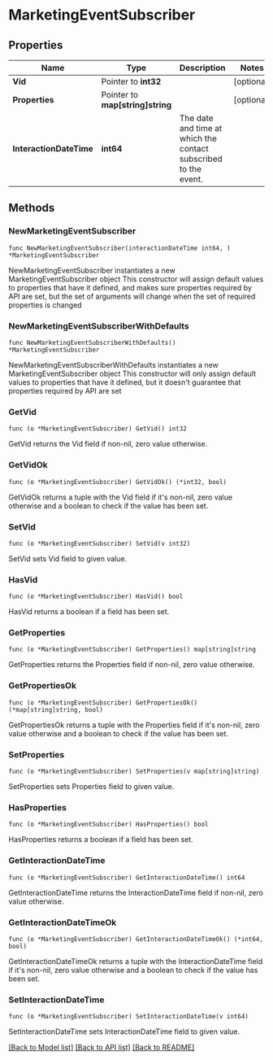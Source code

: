 # MarketingEventSubscriber

## Properties

Name | Type | Description | Notes
------------ | ------------- | ------------- | -------------
**Vid** | Pointer to **int32** |  | [optional] 
**Properties** | Pointer to **map[string]string** |  | [optional] 
**InteractionDateTime** | **int64** | The date and time at which the contact subscribed to the event. | 

## Methods

### NewMarketingEventSubscriber

`func NewMarketingEventSubscriber(interactionDateTime int64, ) *MarketingEventSubscriber`

NewMarketingEventSubscriber instantiates a new MarketingEventSubscriber object
This constructor will assign default values to properties that have it defined,
and makes sure properties required by API are set, but the set of arguments
will change when the set of required properties is changed

### NewMarketingEventSubscriberWithDefaults

`func NewMarketingEventSubscriberWithDefaults() *MarketingEventSubscriber`

NewMarketingEventSubscriberWithDefaults instantiates a new MarketingEventSubscriber object
This constructor will only assign default values to properties that have it defined,
but it doesn't guarantee that properties required by API are set

### GetVid

`func (o *MarketingEventSubscriber) GetVid() int32`

GetVid returns the Vid field if non-nil, zero value otherwise.

### GetVidOk

`func (o *MarketingEventSubscriber) GetVidOk() (*int32, bool)`

GetVidOk returns a tuple with the Vid field if it's non-nil, zero value otherwise
and a boolean to check if the value has been set.

### SetVid

`func (o *MarketingEventSubscriber) SetVid(v int32)`

SetVid sets Vid field to given value.

### HasVid

`func (o *MarketingEventSubscriber) HasVid() bool`

HasVid returns a boolean if a field has been set.

### GetProperties

`func (o *MarketingEventSubscriber) GetProperties() map[string]string`

GetProperties returns the Properties field if non-nil, zero value otherwise.

### GetPropertiesOk

`func (o *MarketingEventSubscriber) GetPropertiesOk() (*map[string]string, bool)`

GetPropertiesOk returns a tuple with the Properties field if it's non-nil, zero value otherwise
and a boolean to check if the value has been set.

### SetProperties

`func (o *MarketingEventSubscriber) SetProperties(v map[string]string)`

SetProperties sets Properties field to given value.

### HasProperties

`func (o *MarketingEventSubscriber) HasProperties() bool`

HasProperties returns a boolean if a field has been set.

### GetInteractionDateTime

`func (o *MarketingEventSubscriber) GetInteractionDateTime() int64`

GetInteractionDateTime returns the InteractionDateTime field if non-nil, zero value otherwise.

### GetInteractionDateTimeOk

`func (o *MarketingEventSubscriber) GetInteractionDateTimeOk() (*int64, bool)`

GetInteractionDateTimeOk returns a tuple with the InteractionDateTime field if it's non-nil, zero value otherwise
and a boolean to check if the value has been set.

### SetInteractionDateTime

`func (o *MarketingEventSubscriber) SetInteractionDateTime(v int64)`

SetInteractionDateTime sets InteractionDateTime field to given value.



[[Back to Model list]](../README.md#documentation-for-models) [[Back to API list]](../README.md#documentation-for-api-endpoints) [[Back to README]](../README.md)


